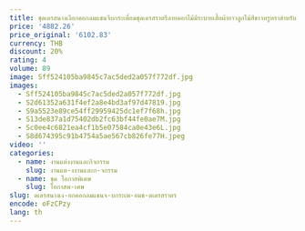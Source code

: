 ```yaml
---
title: ชุดเดรสนางเงือกคอกลมแขนจีบกระเพื่อมชุดเดรสราตรีลายดอกไม้มีระบายเสื้อผ้ายาวลูกไม้สีขาวหรูหราสำหรับผู้หญิงพรอม
price: '4882.26'
price_original: '6102.83'
currency: THB
discount: 20%
rating: 4
volume: 89
image: Sff524105ba9845c7ac5ded2a057f772df.jpg
images:
  - Sff524105ba9845c7ac5ded2a057f772df.jpg
  - S2d61352a631f4ef2a8e4bd3af97d47819.jpg
  - S9a5523e89ce54ff29959425dc1ef7f68h.jpg
  - S13de837a1d75402db2fc63bf44fe0ae7M.jpg
  - Sc0ee4c6821ea4cf1b5e07584ca0e43e6L.jpg
  - S8d674395c91b4754a5ae567cb826fe77H.jpeg
video: ''
categories:
  - name: งานแต่งงานและกิจกรรม
    slug: งานแต-งงานและก-จกรรม
  - name: ชุด โอกาสพิเศษ
    slug: โอกาสพ-เศษ
slug: ดเดรสนางเง-อกคอกลมแขนจ-บกระเพ-อมช-ดเดรสราตร
encode: oFzCPzy
lang: th
---
```

  